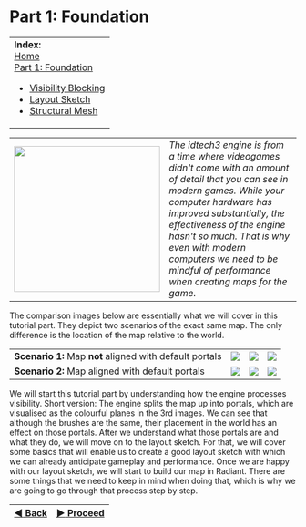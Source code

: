 Part 1: Foundation
=========

<table>
 <tr>
  <td> <b>Index:</b><br>
   <a href="https://github.com/realkemon/home/blob/master/pages/tutorials.md">Home</a><br>
   <a href="https://github.com/realkemon/home/blob/master/pages/tut_part1.md">Part 1: Foundation</a>
   <ul>
    <li><a href="https://github.com/realkemon/home/blob/master/pages/tut_part1_1.md">Visibility Blocking</a></li>
    <li><a href="https://github.com/realkemon/home/blob/master/pages/tut_part1_2.md">Layout Sketch</a></li>
    <li><a href="https://github.com/realkemon/home/blob/master/pages/tut_part1_3.md">Structural Mesh</a></li>
   </ul>
 </td>
 </tr>
</table>

<table>
 <tr>
  <td><img src="https://raw.githubusercontent.com/realkemon/home/master/gfx/avatar.png" width="256"> </td>
  <td><i>The idtech3 engine is from a time where videogames didn't come with an amount of detail that you can see in modern games. While your computer hardware has improved substantially, the effectiveness of the engine hasn't so much. That is why even with modern computers we need to be mindful of performance when creating maps for the game</i>.</td> </tr>
</table>



The comparison images below are essentially what we will cover in this tutorial part. They depict two scenarios of the exact same map. The only difference is the location of the map relative to the world. 

<table>
 <tr>
  <td><b>Scenario 1:</b> Map <b>not</b> aligned with default portals</td>
  <td><img src="https://raw.githubusercontent.com/realkemon/home/master/pages/tut_part1/tutorial_layout_moved.jpg"></td>
  <td><img src="https://raw.githubusercontent.com/realkemon/home/master/pages/tut_part1/layout_moved.jpg"></td>
  <td><img src="https://raw.githubusercontent.com/realkemon/home/master/pages/tut_part1/layout_moved_vis.jpg"></td>
 </tr>
 <tr>
  <td><b>Scenario 2:</b> Map aligned with default portals</td>
  <td><img src="https://raw.githubusercontent.com/realkemon/home/master/pages/tut_part1/tutorial_layout.jpg"></td>
  <td><img src="https://raw.githubusercontent.com/realkemon/home/master/pages/tut_part1/layout_clean.jpg"></td>
  <td><img src="https://raw.githubusercontent.com/realkemon/home/master/pages/tut_part1/layout_clean_vis.jpg"></td>
 </tr>
</table>

We will start this tutorial part by understanding how the engine processes visibility. Short version: The engine splits the map up into portals, which are visualised as the colourful planes in the 3rd images. We can see that although the brushes are the same, their placement in the world has an effect on those portals. 
After we understand what those portals are and what they do, we will move on to the layout sketch. For that, we will cover some basics that will enable us to create a good layout sketch with which we can already anticipate gameplay and performance.
Once we are happy with our layout sketch, we will start to build our map in Radiant. There are some things that we need to keep in mind when doing that, which is why we are going to go through that process step by step.


[:arrow_backward: Back](https://github.com/realkemon/home/blob/master/pages/tutorials.md) | [:arrow_forward: Proceed](https://github.com/realkemon/home/blob/master/pages/tut_part1_1.md)
:---:|:---:
